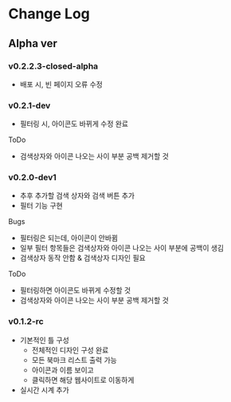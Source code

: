 # Change Log

## Alpha ver

### v0.2.2.3-closed-alpha

- 배포 시, 빈 페이지 오류 수정

### v0.2.1-dev

- 필터링 시, 아이콘도 바뀌게 수정 완료

ToDo

- 검색상자와 아이콘 나오는 사이 부분 공백 제거할 것

### v0.2.0-dev1

- 추후 추가할 검색 상자와 검색 버튼 추가
- 필터 기능 구현

Bugs

- 필터링은 되는데, 아이콘이 안바뀜
- 일부 필터 항목들은 검색상자와 아이콘 나오는 사이 부분에 공백이 생김
- 검색상자 동작 안함 & 검색상자 디자인 필요

ToDo

- 필터링하면 아이콘도 바뀌게 수정할 것
- 검색상자와 아이콘 나오는 사이 부분 공백 제거할 것

### v0.1.2-rc

- 기본적인 틀 구성
  - 전체적인 디자인 구성 완료
  - 모든 북마크 리스트 출력 가능
  - 아이콘과 이름 보이고
  - 클릭하면 해당 웹사이트로 이동하게
- 실시간 시계 추가
